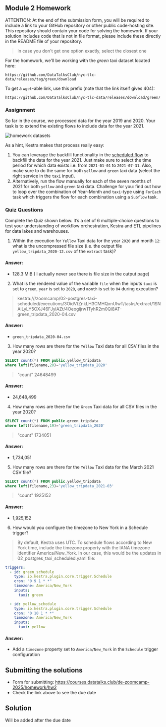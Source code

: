 ## Module 2 Homework

ATTENTION: At the end of the submission form, you will be required to include a link to your GitHub repository or other public code-hosting site. This repository should contain your code for solving the homework. If your solution includes code that is not in file format, please include these directly in the README file of your repository.

> In case you don't get one option exactly, select the closest one 

For the homework, we'll be working with the _green_ taxi dataset located here:

`https://github.com/DataTalksClub/nyc-tlc-data/releases/tag/green/download`

To get a `wget`-able link, use this prefix (note that the link itself gives 404):

`https://github.com/DataTalksClub/nyc-tlc-data/releases/download/green/`

### Assignment

So far in the course, we processed data for the year 2019 and 2020. Your task is to extend the existing flows to include data for the year 2021.

![homework datasets](../../../02-workflow-orchestration/images/homework.png)

As a hint, Kestra makes that process really easy:
1. You can leverage the backfill functionality in the [scheduled flow](../../../02-workflow-orchestration/flows/06_gcp_taxi_scheduled.yaml) to backfill the data for the year 2021. Just make sure to select the time period for which data exists i.e. from `2021-01-01` to `2021-07-31`. Also, make sure to do the same for both `yellow` and `green` taxi data (select the right service in the `taxi` input).
2. Alternatively, run the flow manually for each of the seven months of 2021 for both `yellow` and `green` taxi data. Challenge for you: find out how to loop over the combination of Year-Month and `taxi`-type using `ForEach` task which triggers the flow for each combination using a `Subflow` task.

### Quiz Questions

Complete the Quiz shown below. It’s a set of 6 multiple-choice questions to test your understanding of workflow orchestration, Kestra and ETL pipelines for data lakes and warehouses.

1) Within the execution for `Yellow` Taxi data for the year `2020` and month `12`: what is the uncompressed file size (i.e. the output file `yellow_tripdata_2020-12.csv` of the `extract` task)?

#### Answer:
- 128.3 MiB ( I actually never see there is file size in the output page)


2) What is the rendered value of the variable `file` when the inputs `taxi` is set to `green`, `year` is set to `2020`, and `month` is set to `04` during execution?

>kestra:///zoomcamp/02-postgres-taxi-scheduled/executions/3OidVtZnkLH3CMHQxnUIwT/tasks/extract/1SNAiLyLY5OXJ46FJylAZt/4Oeogijrw1TyhR2m0Qi8AT-green_tripdata_2020-04.csv
#### Answer:
- `green_tripdata_2020-04.csv`


3) How many rows are there for the `Yellow` Taxi data for all CSV files in the year 2020?
```sql
SELECT count(*) FROM public.yellow_tripdata
where left(filename,20)='yellow_tripdata_2020'
```
>"count"
24648499

#### Answer:
- 24,648,499


4) How many rows are there for the `Green` Taxi data for all CSV files in the year 2020?
```sql
SELECT count(*) FROM public.green_tripdata
where left(filename,19)='green_tripdata_2020'
```
>"count"
1734051

#### Answer:
- 1,734,051


5) How many rows are there for the `Yellow` Taxi data for the March 2021 CSV file?
```sql
SELECT count(*) FROM public.yellow_tripdata
where left(filename,23)='yellow_tripdata_2021-03'
```
>"count"
1925152
>
#### Answer:
- 1,925,152


6) How would you configure the timezone to New York in a Schedule trigger?
>By default, Kestra uses UTC. To schedule flows according to New York time, include the timezone property with the IANA timezone identifier America/New_York. In our case, this would be the updates in 02_postgres_taxi_scheduled.yaml file:
```yaml
triggers:
  - id: green_schedule
    type: io.kestra.plugin.core.trigger.Schedule
    cron: "0 9 1 * *"
    timezone: America/New_York
    inputs:
      taxi: green

  - id: yellow_schedule
    type: io.kestra.plugin.core.trigger.Schedule
    cron: "0 10 1 * *"
    timezone: America/New_York
    inputs:
      taxi: yellow
```
#### Answer:
- Add a `timezone` property set to `America/New_York` in the `Schedule` trigger configuration
 


## Submitting the solutions

* Form for submitting: https://courses.datatalks.club/de-zoomcamp-2025/homework/hw2
* Check the link above to see the due date

## Solution

Will be added after the due date
